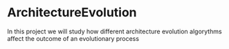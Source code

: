 # ArchitectureEvolution
In this project we will study how different architecture evolution algorythms affect the outcome of an evolutionary process
